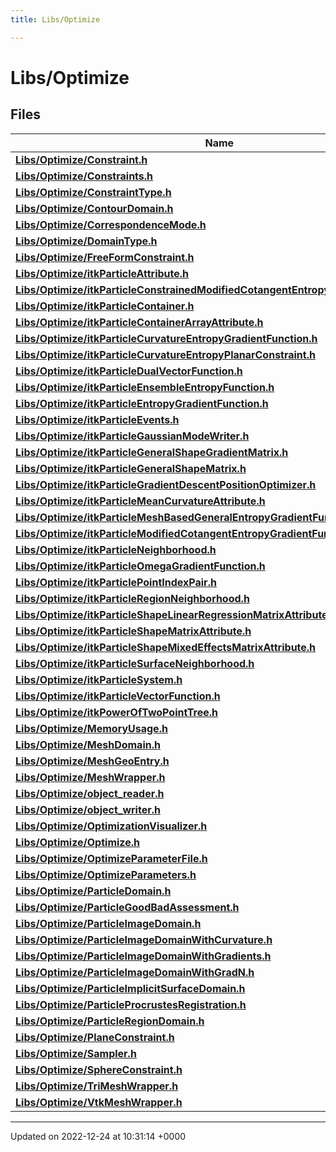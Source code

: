 ```yaml
---
title: Libs/Optimize

---
```


# Libs/Optimize



## Files

| Name           |
| -------------- |
| **[Libs/Optimize/Constraint.h](../Files/Constraint_8h.md#file-constraint.h)**  |
| **[Libs/Optimize/Constraints.h](../Files/Constraints_8h.md#file-constraints.h)**  |
| **[Libs/Optimize/ConstraintType.h](../Files/ConstraintType_8h.md#file-constrainttype.h)**  |
| **[Libs/Optimize/ContourDomain.h](../Files/ContourDomain_8h.md#file-contourdomain.h)**  |
| **[Libs/Optimize/CorrespondenceMode.h](../Files/CorrespondenceMode_8h.md#file-correspondencemode.h)**  |
| **[Libs/Optimize/DomainType.h](../Files/DomainType_8h.md#file-domaintype.h)**  |
| **[Libs/Optimize/FreeFormConstraint.h](../Files/FreeFormConstraint_8h.md#file-freeformconstraint.h)**  |
| **[Libs/Optimize/itkParticleAttribute.h](../Files/itkParticleAttribute_8h.md#file-itkparticleattribute.h)**  |
| **[Libs/Optimize/itkParticleConstrainedModifiedCotangentEntropyGradientFunction.h](../Files/itkParticleConstrainedModifiedCotangentEntropyGradientFunction_8h.md#file-itkparticleconstrainedmodifiedcotangententropygradientfunction.h)**  |
| **[Libs/Optimize/itkParticleContainer.h](../Files/itkParticleContainer_8h.md#file-itkparticlecontainer.h)**  |
| **[Libs/Optimize/itkParticleContainerArrayAttribute.h](../Files/itkParticleContainerArrayAttribute_8h.md#file-itkparticlecontainerarrayattribute.h)**  |
| **[Libs/Optimize/itkParticleCurvatureEntropyGradientFunction.h](../Files/itkParticleCurvatureEntropyGradientFunction_8h.md#file-itkparticlecurvatureentropygradientfunction.h)**  |
| **[Libs/Optimize/itkParticleCurvatureEntropyPlanarConstraint.h](../Files/itkParticleCurvatureEntropyPlanarConstraint_8h.md#file-itkparticlecurvatureentropyplanarconstraint.h)**  |
| **[Libs/Optimize/itkParticleDualVectorFunction.h](../Files/itkParticleDualVectorFunction_8h.md#file-itkparticledualvectorfunction.h)**  |
| **[Libs/Optimize/itkParticleEnsembleEntropyFunction.h](../Files/itkParticleEnsembleEntropyFunction_8h.md#file-itkparticleensembleentropyfunction.h)**  |
| **[Libs/Optimize/itkParticleEntropyGradientFunction.h](../Files/itkParticleEntropyGradientFunction_8h.md#file-itkparticleentropygradientfunction.h)**  |
| **[Libs/Optimize/itkParticleEvents.h](../Files/itkParticleEvents_8h.md#file-itkparticleevents.h)**  |
| **[Libs/Optimize/itkParticleGaussianModeWriter.h](../Files/itkParticleGaussianModeWriter_8h.md#file-itkparticlegaussianmodewriter.h)**  |
| **[Libs/Optimize/itkParticleGeneralShapeGradientMatrix.h](../Files/itkParticleGeneralShapeGradientMatrix_8h.md#file-itkparticlegeneralshapegradientmatrix.h)**  |
| **[Libs/Optimize/itkParticleGeneralShapeMatrix.h](../Files/itkParticleGeneralShapeMatrix_8h.md#file-itkparticlegeneralshapematrix.h)**  |
| **[Libs/Optimize/itkParticleGradientDescentPositionOptimizer.h](../Files/itkParticleGradientDescentPositionOptimizer_8h.md#file-itkparticlegradientdescentpositionoptimizer.h)**  |
| **[Libs/Optimize/itkParticleMeanCurvatureAttribute.h](../Files/itkParticleMeanCurvatureAttribute_8h.md#file-itkparticlemeancurvatureattribute.h)**  |
| **[Libs/Optimize/itkParticleMeshBasedGeneralEntropyGradientFunction.h](../Files/itkParticleMeshBasedGeneralEntropyGradientFunction_8h.md#file-itkparticlemeshbasedgeneralentropygradientfunction.h)**  |
| **[Libs/Optimize/itkParticleModifiedCotangentEntropyGradientFunction.h](../Files/itkParticleModifiedCotangentEntropyGradientFunction_8h.md#file-itkparticlemodifiedcotangententropygradientfunction.h)**  |
| **[Libs/Optimize/itkParticleNeighborhood.h](../Files/itkParticleNeighborhood_8h.md#file-itkparticleneighborhood.h)**  |
| **[Libs/Optimize/itkParticleOmegaGradientFunction.h](../Files/itkParticleOmegaGradientFunction_8h.md#file-itkparticleomegagradientfunction.h)**  |
| **[Libs/Optimize/itkParticlePointIndexPair.h](../Files/itkParticlePointIndexPair_8h.md#file-itkparticlepointindexpair.h)**  |
| **[Libs/Optimize/itkParticleRegionNeighborhood.h](../Files/itkParticleRegionNeighborhood_8h.md#file-itkparticleregionneighborhood.h)**  |
| **[Libs/Optimize/itkParticleShapeLinearRegressionMatrixAttribute.h](../Files/itkParticleShapeLinearRegressionMatrixAttribute_8h.md#file-itkparticleshapelinearregressionmatrixattribute.h)**  |
| **[Libs/Optimize/itkParticleShapeMatrixAttribute.h](../Files/itkParticleShapeMatrixAttribute_8h.md#file-itkparticleshapematrixattribute.h)**  |
| **[Libs/Optimize/itkParticleShapeMixedEffectsMatrixAttribute.h](../Files/itkParticleShapeMixedEffectsMatrixAttribute_8h.md#file-itkparticleshapemixedeffectsmatrixattribute.h)**  |
| **[Libs/Optimize/itkParticleSurfaceNeighborhood.h](../Files/itkParticleSurfaceNeighborhood_8h.md#file-itkparticlesurfaceneighborhood.h)**  |
| **[Libs/Optimize/itkParticleSystem.h](../Files/itkParticleSystem_8h.md#file-itkparticlesystem.h)**  |
| **[Libs/Optimize/itkParticleVectorFunction.h](../Files/itkParticleVectorFunction_8h.md#file-itkparticlevectorfunction.h)**  |
| **[Libs/Optimize/itkPowerOfTwoPointTree.h](../Files/itkPowerOfTwoPointTree_8h.md#file-itkpoweroftwopointtree.h)**  |
| **[Libs/Optimize/MemoryUsage.h](../Files/MemoryUsage_8h.md#file-memoryusage.h)**  |
| **[Libs/Optimize/MeshDomain.h](../Files/MeshDomain_8h.md#file-meshdomain.h)**  |
| **[Libs/Optimize/MeshGeoEntry.h](../Files/MeshGeoEntry_8h.md#file-meshgeoentry.h)**  |
| **[Libs/Optimize/MeshWrapper.h](../Files/MeshWrapper_8h.md#file-meshwrapper.h)**  |
| **[Libs/Optimize/object_reader.h](../Files/object__reader_8h.md#file-object-reader.h)**  |
| **[Libs/Optimize/object_writer.h](../Files/object__writer_8h.md#file-object-writer.h)**  |
| **[Libs/Optimize/OptimizationVisualizer.h](../Files/OptimizationVisualizer_8h.md#file-optimizationvisualizer.h)**  |
| **[Libs/Optimize/Optimize.h](../Files/Optimize_8h.md#file-optimize.h)**  |
| **[Libs/Optimize/OptimizeParameterFile.h](../Files/OptimizeParameterFile_8h.md#file-optimizeparameterfile.h)**  |
| **[Libs/Optimize/OptimizeParameters.h](../Files/OptimizeParameters_8h.md#file-optimizeparameters.h)**  |
| **[Libs/Optimize/ParticleDomain.h](../Files/ParticleDomain_8h.md#file-particledomain.h)**  |
| **[Libs/Optimize/ParticleGoodBadAssessment.h](../Files/ParticleGoodBadAssessment_8h.md#file-particlegoodbadassessment.h)**  |
| **[Libs/Optimize/ParticleImageDomain.h](../Files/ParticleImageDomain_8h.md#file-particleimagedomain.h)**  |
| **[Libs/Optimize/ParticleImageDomainWithCurvature.h](../Files/ParticleImageDomainWithCurvature_8h.md#file-particleimagedomainwithcurvature.h)**  |
| **[Libs/Optimize/ParticleImageDomainWithGradients.h](../Files/ParticleImageDomainWithGradients_8h.md#file-particleimagedomainwithgradients.h)**  |
| **[Libs/Optimize/ParticleImageDomainWithGradN.h](../Files/ParticleImageDomainWithGradN_8h.md#file-particleimagedomainwithgradn.h)**  |
| **[Libs/Optimize/ParticleImplicitSurfaceDomain.h](../Files/ParticleImplicitSurfaceDomain_8h.md#file-particleimplicitsurfacedomain.h)**  |
| **[Libs/Optimize/ParticleProcrustesRegistration.h](../Files/ParticleProcrustesRegistration_8h.md#file-particleprocrustesregistration.h)**  |
| **[Libs/Optimize/ParticleRegionDomain.h](../Files/ParticleRegionDomain_8h.md#file-particleregiondomain.h)**  |
| **[Libs/Optimize/PlaneConstraint.h](../Files/PlaneConstraint_8h.md#file-planeconstraint.h)**  |
| **[Libs/Optimize/Sampler.h](../Files/Sampler_8h.md#file-sampler.h)**  |
| **[Libs/Optimize/SphereConstraint.h](../Files/SphereConstraint_8h.md#file-sphereconstraint.h)**  |
| **[Libs/Optimize/TriMeshWrapper.h](../Files/TriMeshWrapper_8h.md#file-trimeshwrapper.h)**  |
| **[Libs/Optimize/VtkMeshWrapper.h](../Files/VtkMeshWrapper_8h.md#file-vtkmeshwrapper.h)**  |






-------------------------------

Updated on 2022-12-24 at 10:31:14 +0000
